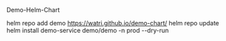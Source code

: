 Demo-Helm-Chart

 helm repo add demo https://watri.github.io/demo-chart/
 helm repo update
 helm install demo-service demo/demo -n prod --dry-run
 